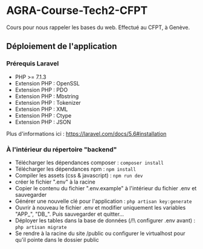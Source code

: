 # AGRA-Course-Tech2-CFPT
Cours pour nous rappeler les bases du web. Effectué au CFPT, à Genève.

## Déploiement de l'application

### Prérequis Laravel
* PHP >= 7.1.3
* Extension PHP : OpenSSL
* Extension PHP : PDO
* Extension PHP : Mbstring
* Extension PHP : Tokenizer
* Extension PHP : XML
* Extension PHP : Ctype
* Extension PHP : JSON

Plus d'informations ici : https://laravel.com/docs/5.6#installation

### À l'intérieur du répertoire "backend"

* Télécharger les dépendances composer : `composer install`
* Télécharger les dépendances npm : `npm install`
* Compiler les assets (css & javascript) : `npm run dev`
* créer le fichier ".env" à la racine
* Copier le contenu du fichier ".env.example" à l'intérieur du fichier .env et sauvegarder
* Générer une nouvelle clé pour l'application : `php artisan key:generate`
* Ouvrir à  nouveau le fichier .env et modifier uniquement les variables "APP_", "DB_". Puis sauvegarder et quitter...
* Déployer les tables dans la base de données (/!\ configurer .env avant) : `php artisan migrate`
* Se rendre à la racine du site /public ou configurer le virtualhost pour qu'il pointe dans le dossier public